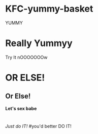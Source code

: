 # KFC-yummy-basket
YUMMY
# Really Yummyy
Try It nOOOOOOOw
# OR ELSE!
## Or Else!
**Let's sex babe**
# 
*Just do IT!*
#you'd better DO IT!
